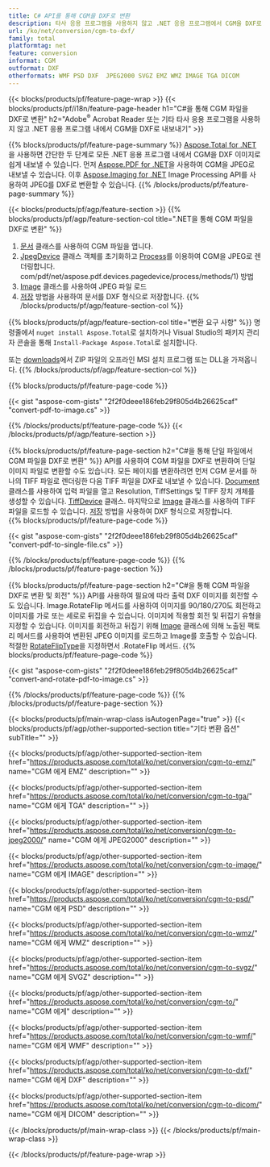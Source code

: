```yaml
---
title: C# API를 통해 CGM을 DXF로 변환
description: 타사 응용 프로그램을 사용하지 않고 .NET 응용 프로그램에서 CGM을 DXF로 내보내기
url: /ko/net/conversion/cgm-to-dxf/
family: total
platformtag: net
feature: conversion
informat: CGM
outformat: DXF
otherformats: WMF PSD DXF  JPEG2000 SVGZ EMZ WMZ IMAGE TGA DICOM
---
```

{{< blocks/products/pf/feature-page-wrap >}}
{{< blocks/products/pf/i18n/feature-page-header h1="C#을 통해 CGM 파일을 DXF로 변환" h2="Adobe<sup>&reg;</sup> Acrobat Reader 또는 기타 타사 응용 프로그램을 사용하지 않고 .NET 응용 프로그램 내에서 CGM을 DXF로 내보내기" >}}

{{% blocks/products/pf/feature-page-summary %}}
[Aspose.Total for .NET](https://products.aspose.com/total/net/)을 사용하면 간단한 두 단계로 모든 .NET 응용 프로그램 내에서 CGM을 DXF 이미지로 쉽게 내보낼 수 있습니다. 먼저 [Aspose.PDF for .NET](https://products.aspose.com/pdf/net/)을 사용하여 CGM을 JPEG로 내보낼 수 있습니다. 이후 [Aspose.Imaging for .NET](https://products.aspose.com/imaging/net/) Image Processing API를 사용하여 JPEG를 DXF로 변환할 수 있습니다.
{{% /blocks/products/pf/feature-page-summary  %}}

{{< blocks/products/pf/agp/feature-section >}}
{{% blocks/products/pf/agp/feature-section-col title=".NET을 통해 CGM 파일을 DXF로 변환" %}}
1. [문서](https://apireference.aspose.com/pdf/net/aspose.pdf/document) 클래스를 사용하여 CGM 파일을 엽니다.
2. [JpegDevice](https://apireference.aspose.com/pdf/net/aspose.pdf.devices/jpegdevice) 클래스 객체를 초기화하고 [Process](https://apireference.aspose)를 이용하여 CGM을 JPEG로 렌더링합니다. com/pdf/net/aspose.pdf.devices.pagedevice/process/methods/1) 방법
3. [Image](https://apireference.aspose.com/imaging/net/aspose.imaging/image) 클래스를 사용하여 JPEG 파일 로드
4. [저장](https://apireference.aspose.com/imaging/net/aspose.imaging.image/save/methods/4) 방법을 사용하여 문서를 DXF 형식으로 저장합니다.
{{% /blocks/products/pf/agp/feature-section-col %}}

{{% blocks/products/pf/agp/feature-section-col title="변환 요구 사항" %}}
명령줄에서 ```nuget install Aspose.Total```로 설치하거나 Visual Studio의 패키지 관리자 콘솔을 통해 ```Install-Package Aspose.Total```로 설치합니다.

또는 [downloads](https://downloads.aspose.com/total/net)에서 ZIP 파일의 오프라인 MSI 설치 프로그램 또는 DLL을 가져옵니다.
{{% /blocks/products/pf/agp/feature-section-col %}}

{{% blocks/products/pf/feature-page-code %}}

{{< gist "aspose-com-gists" "2f2f0deee186feb29f805d4b26625caf" "convert-pdf-to-image.cs" >}}


{{% /blocks/products/pf/feature-page-code %}}
{{< /blocks/products/pf/agp/feature-section >}}

{{% blocks/products/pf/feature-page-section  h2="C#을 통해 단일 파일에서 CGM 파일을 DXF로 변환" %}}
API를 사용하여 CGM 파일을 DXF로 변환하여 단일 이미지 파일로 변환할 수도 있습니다. 모든 페이지를 변환하려면 먼저 CGM 문서를 하나의 TIFF 파일로 렌더링한 다음 TIFF 파일을 DXF로 내보낼 수 있습니다. [Document](https://apireference.aspose.com/pdf/net/aspose.pdf/document) 클래스를 사용하여 입력 파일을 열고 Resolution, TiffSettings 및 TIFF 장치 개체를 생성할 수 있습니다. [TiffDevice](https://apireference.aspose.com/pdf/net/aspose.pdf.devices/tiffdevice) 클래스. 마지막으로 [Image](https://apireference.aspose.com/imaging/net/aspose.imaging/image) 클래스를 사용하여 TIFF 파일을 로드할 수 있습니다.
[저장](https://apireference.aspose.com/imaging/net/aspose.imaging.image/save/methods/4) 방법을 사용하여 DXF 형식으로 저장합니다.  
{{% blocks/products/pf/feature-page-code %}}

{{< gist "aspose-com-gists" "2f2f0deee186feb29f805d4b26625caf" "convert-pdf-to-single-file.cs" >}}

{{% /blocks/products/pf/feature-page-code  %}}
{{% /blocks/products/pf/feature-page-section %}}

{{% blocks/products/pf/feature-page-section  h2="C#을 통해 CGM 파일을 DXF로 변환 및 회전" %}}
API를 사용하여 필요에 따라 출력 DXF 이미지를 회전할 수도 있습니다. Image.RotateFlip 메서드를 사용하여 이미지를 90/180/270도 회전하고 이미지를 가로 또는 세로로 뒤집을 수 있습니다. 이미지에 적용할 회전 및 뒤집기 유형을 지정할 수 있습니다. 이미지를 회전하고 뒤집기 위해 [Image](https://apireference.aspose.com/imaging/net/aspose.imaging/image) 클래스에 의해 노출된 팩토리 메서드를 사용하여 변환된 JPEG 이미지를 로드하고 Image를 호출할 수 있습니다. 적절한 [RotateFlipType](https://apireference.aspose.com/imaging/net/aspose.imaging/rotatefliptype)을 지정하면서 .RotateFlip 메서드. 
{{% blocks/products/pf/feature-page-code %}}

{{< gist "aspose-com-gists" "2f2f0deee186feb29f805d4b26625caf" "convert-and-rotate-pdf-to-image.cs" >}}

{{% /blocks/products/pf/feature-page-code  %}}
{{% /blocks/products/pf/feature-page-section %}}

{{< blocks/products/pf/main-wrap-class isAutogenPage="true" >}}
{{< blocks/products/pf/agp/other-supported-section title="기타 변환 옵션" subTitle="" >}}

{{< blocks/products/pf/agp/other-supported-section-item href="https://products.aspose.com/total/ko/net/conversion/cgm-to-emz/" name="CGM 에게 EMZ" description="" >}}

{{< blocks/products/pf/agp/other-supported-section-item href="https://products.aspose.com/total/ko/net/conversion/cgm-to-tga/" name="CGM 에게 TGA" description="" >}}

{{< blocks/products/pf/agp/other-supported-section-item href="https://products.aspose.com/total/ko/net/conversion/cgm-to-jpeg2000/" name="CGM 에게 JPEG2000" description="" >}}

{{< blocks/products/pf/agp/other-supported-section-item href="https://products.aspose.com/total/ko/net/conversion/cgm-to-image/" name="CGM 에게 IMAGE" description="" >}}

{{< blocks/products/pf/agp/other-supported-section-item href="https://products.aspose.com/total/ko/net/conversion/cgm-to-psd/" name="CGM 에게 PSD" description="" >}}

{{< blocks/products/pf/agp/other-supported-section-item href="https://products.aspose.com/total/ko/net/conversion/cgm-to-wmz/" name="CGM 에게 WMZ" description="" >}}

{{< blocks/products/pf/agp/other-supported-section-item href="https://products.aspose.com/total/ko/net/conversion/cgm-to-svgz/" name="CGM 에게 SVGZ" description="" >}}

{{< blocks/products/pf/agp/other-supported-section-item href="https://products.aspose.com/total/ko/net/conversion/cgm-to/" name="CGM 에게" description="" >}}

{{< blocks/products/pf/agp/other-supported-section-item href="https://products.aspose.com/total/ko/net/conversion/cgm-to-wmf/" name="CGM 에게 WMF" description="" >}}

{{< blocks/products/pf/agp/other-supported-section-item href="https://products.aspose.com/total/ko/net/conversion/cgm-to-dxf/" name="CGM 에게 DXF" description="" >}}

{{< blocks/products/pf/agp/other-supported-section-item href="https://products.aspose.com/total/ko/net/conversion/cgm-to-dicom/" name="CGM 에게 DICOM" description="" >}}


{{< /blocks/products/pf/main-wrap-class >}}
{{< /blocks/products/pf/main-wrap-class >}}

{{< /blocks/products/pf/feature-page-wrap >}}
